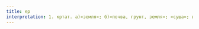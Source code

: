 ```yaml
---
title: ер
interpretation: 1. кртат. а)«земля»; б)«почва, грунт, земля»; «суша»; в)«место»; г)«пункт, место»; д)«вакансия»; «должность»; «место»; е) «постель, место для сна»; 2. тюрк. а)«седло»; б)«мужчина; муж»; в)«герой; богатырь; храбрый; мужественный»
---
```

